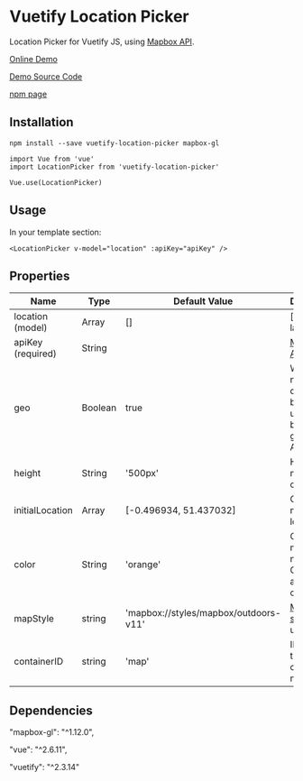 # Vuetify Location Picker

Location Picker for Vuetify JS, using [Mapbox API](https://www.mapbox.com/).

[Online Demo](https://determined-shirley-06c8cd.netlify.app/)

[Demo Source Code](https://github.com/JMaylor/vuetify-mapbox/blob/main/src/App.vue)

[npm page](https://www.npmjs.com/package/vuetify-location-picker)

## Installation

```
npm install --save vuetify-location-picker mapbox-gl
```

```
import Vue from 'vue'
import LocationPicker from 'vuetify-location-picker'

Vue.use(LocationPicker)
```

## Usage

In your template section:

```
<LocationPicker v-model="location" :apiKey="apiKey" />
```

## Properties

| Name              | Type    | Default Value                         | Description                                                             |
| ----------------- | ------- | ------------------------------------- | ----------------------------------------------------------------------- |
| location (model)  | Array   | []                                    | [longitude, latitude]                                                   |
| apiKey (required) | String  |                                       | [Mapbox API](https://www.mapbox.com/) Key                               |
| geo               | Boolean | true                                  | Whether or not to display button for using browser's geolocation API    |
| height            | String  | '500px'                               | Height of map container.                                                |
| initialLocation   | Array   | [-0.496934, 51.437032]                | Center of map on first load.                                            |
| color             | String  | 'orange'                              | Color of map markers. Can pass any CSS color type                       |
| mapStyle          | string  | 'mapbox://styles/mapbox/outdoors-v11' | [Mapbox style](https://docs.mapbox.com/api/maps/#mapbox-styles) to use. |
| containerID       | string  | 'map'                                 | ID of div that will contain the map.                                    |

## Dependencies

"mapbox-gl": "^1.12.0",

"vue": "^2.6.11",

"vuetify": "^2.3.14"
